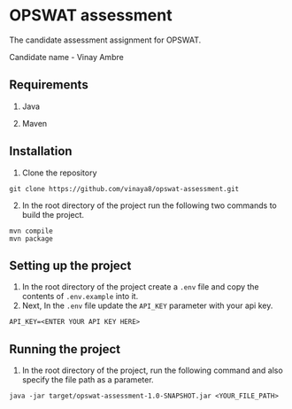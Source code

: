 # OPSWAT assessment
The candidate assessment assignment for OPSWAT.

Candidate name - Vinay Ambre

## Requirements

1. Java

2. Maven

## Installation

1. Clone the repository
```aidl
git clone https://github.com/vinaya8/opswat-assessment.git
```
2. In the root directory of the project run the following two commands to build the project.
```aidl
mvn compile
mvn package
```

## Setting up the project

1. In the root directory of the project create a ```.env``` file and copy the contents of ```.env.example``` into it.
2. Next, In the ```.env``` file update the ```API_KEY``` parameter with your api key.
```aidl
API_KEY=<ENTER YOUR API KEY HERE>
```

## Running the project

1. In the root directory of the project, run the following command and also specify the file path as a parameter.
```
java -jar target/opswat-assessment-1.0-SNAPSHOT.jar <YOUR_FILE_PATH>
```
